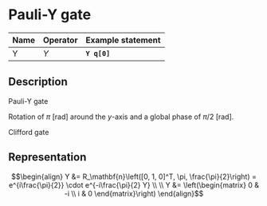 # Pauli-Y gate

| Name | Operator | Example statement |
|------|----------|-------------------|
| Y    | $Y$      | **`Y q[0]`**      |

## Description

Pauli-Y gate

Rotation of $\pi$ [rad] around the _y_-axis and a global phase of $\pi/2$ [rad].

Clifford gate

## Representation

$$\begin{align}
Y &= R_\mathbf{n}\left([0, 1, 0]^T, \pi, \frac{\pi}{2}\right) = e^{i\frac{\pi}{2}} \cdot e^{-i\frac{\pi}{2} Y} \\
\\
Y &= \left(\begin{matrix}
0 & -i \\
i & 0 
\end{matrix}\right)
\end{align}$$
